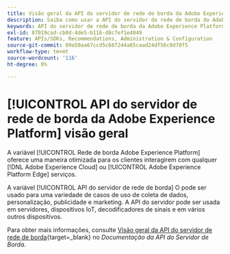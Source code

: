 ```yaml
---
title: Visão geral da API do servidor de rede de borda da Adobe Experience Platform
description: Saiba como usar a API do servidor de rede de borda do Adobe Experience Platform.
keywords: API do servidor de rede de borda da Adobe Experience Platform
exl-id: 87019cad-cb0d-4de5-b116-d8c7ef1e4049
feature: APIs/SDKs, Recommendations, Administration & Configuration
source-git-commit: 09a50aa67ccd5c687244a85caad24df56c0d78f5
workflow-type: tm+mt
source-wordcount: '116'
ht-degree: 0%

---
```


# [!UICONTROL API do servidor de rede de borda da Adobe Experience Platform] visão geral

A variável [!UICONTROL Rede de borda Adobe Experience Platform] oferece uma maneira otimizada para os clientes interagirem com qualquer [!DNL Adobe Experience Cloud] ou [!UICONTROL Adobe Experience Platform Edge] serviços.

A variável [!UICONTROL API do servidor de rede de borda] O pode ser usado para uma variedade de casos de uso de coleta de dados, personalização, publicidade e marketing. A API do servidor pode ser usada em servidores, dispositivos IoT, decodificadores de sinais e em vários outros dispositivos.

Para obter mais informações, consulte [Visão geral da API do servidor de rede de borda](https://experienceleague.adobe.com/docs/experience-platform/edge-network-server-api/overview.html){target=_blank} no *Documentação da API do Servidor de Borda*.
